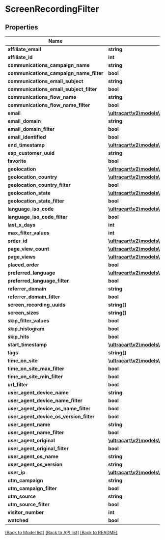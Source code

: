 # ScreenRecordingFilter

## Properties
Name | Type | Description | Notes
------------ | ------------- | ------------- | -------------
**affiliate_email** | **string** |  | [optional] 
**affiliate_id** | **int** |  | [optional] 
**communications_campaign_name** | **string** |  | [optional] 
**communications_campaign_name_filter** | **bool** |  | [optional] 
**communications_email_subject** | **string** |  | [optional] 
**communications_email_subject_filter** | **bool** |  | [optional] 
**communications_flow_name** | **string** |  | [optional] 
**communications_flow_name_filter** | **bool** |  | [optional] 
**email** | [**\ultracart\v2\models\ScreenRecordingFilterStringSearch**](ScreenRecordingFilterStringSearch.md) |  | [optional] 
**email_domain** | **string** |  | [optional] 
**email_domain_filter** | **bool** |  | [optional] 
**email_identified** | **bool** |  | [optional] 
**end_timestamp** | [**\ultracart\v2\models\ScreenRecordingFilterRangeDate**](ScreenRecordingFilterRangeDate.md) |  | [optional] 
**esp_customer_uuid** | **string** |  | [optional] 
**favorite** | **bool** |  | [optional] 
**geolocation** | [**\ultracart\v2\models\ScreenRecordingFilterGeoDistance**](ScreenRecordingFilterGeoDistance.md) |  | [optional] 
**geolocation_country** | [**\ultracart\v2\models\ScreenRecordingFilterStringSearch**](ScreenRecordingFilterStringSearch.md) |  | [optional] 
**geolocation_country_filter** | **bool** |  | [optional] 
**geolocation_state** | [**\ultracart\v2\models\ScreenRecordingFilterStringSearch**](ScreenRecordingFilterStringSearch.md) |  | [optional] 
**geolocation_state_filter** | **bool** |  | [optional] 
**language_iso_code** | [**\ultracart\v2\models\ScreenRecordingFilterStringSearch**](ScreenRecordingFilterStringSearch.md) |  | [optional] 
**language_iso_code_filter** | **bool** |  | [optional] 
**last_x_days** | **int** |  | [optional] 
**max_filter_values** | **int** |  | [optional] 
**order_id** | [**\ultracart\v2\models\ScreenRecordingFilterStringSearch**](ScreenRecordingFilterStringSearch.md) |  | [optional] 
**page_view_count** | [**\ultracart\v2\models\ScreenRecordingFilterRangeInteger**](ScreenRecordingFilterRangeInteger.md) |  | [optional] 
**page_views** | [**\ultracart\v2\models\ScreenRecordingFilterPageView[]**](ScreenRecordingFilterPageView.md) |  | [optional] 
**placed_order** | **bool** |  | [optional] 
**preferred_language** | [**\ultracart\v2\models\ScreenRecordingFilterStringSearch**](ScreenRecordingFilterStringSearch.md) |  | [optional] 
**preferred_language_filter** | **bool** |  | [optional] 
**referrer_domain** | **string** |  | [optional] 
**referrer_domain_filter** | **bool** |  | [optional] 
**screen_recording_uuids** | **string[]** |  | [optional] 
**screen_sizes** | **string[]** |  | [optional] 
**skip_filter_values** | **bool** |  | [optional] 
**skip_histogram** | **bool** |  | [optional] 
**skip_hits** | **bool** |  | [optional] 
**start_timestamp** | [**\ultracart\v2\models\ScreenRecordingFilterRangeDate**](ScreenRecordingFilterRangeDate.md) |  | [optional] 
**tags** | **string[]** |  | [optional] 
**time_on_site** | [**\ultracart\v2\models\ScreenRecordingFilterRangeInteger**](ScreenRecordingFilterRangeInteger.md) |  | [optional] 
**time_on_site_max_filter** | **bool** |  | [optional] 
**time_on_site_min_filter** | **bool** |  | [optional] 
**url_filter** | **bool** |  | [optional] 
**user_agent_device_name** | **string** |  | [optional] 
**user_agent_device_name_filter** | **bool** |  | [optional] 
**user_agent_device_os_name_filter** | **bool** |  | [optional] 
**user_agent_device_os_version_filter** | **bool** |  | [optional] 
**user_agent_name** | **string** |  | [optional] 
**user_agent_name_filter** | **bool** |  | [optional] 
**user_agent_original** | [**\ultracart\v2\models\ScreenRecordingFilterStringSearch**](ScreenRecordingFilterStringSearch.md) |  | [optional] 
**user_agent_original_filter** | **bool** |  | [optional] 
**user_agent_os_name** | **string** |  | [optional] 
**user_agent_os_version** | **string** |  | [optional] 
**user_ip** | [**\ultracart\v2\models\ScreenRecordingFilterIpSearch**](ScreenRecordingFilterIpSearch.md) |  | [optional] 
**utm_campaign** | **string** |  | [optional] 
**utm_campaign_filter** | **bool** |  | [optional] 
**utm_source** | **string** |  | [optional] 
**utm_source_filter** | **bool** |  | [optional] 
**visitor_number** | **int** |  | [optional] 
**watched** | **bool** |  | [optional] 

[[Back to Model list]](../README.md#documentation-for-models) [[Back to API list]](../README.md#documentation-for-api-endpoints) [[Back to README]](../README.md)


